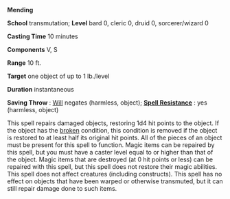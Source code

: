  **Mending**

**School** transmutation; **Level** bard 0, cleric 0, druid 0, sorcerer/wizard 0

**Casting Time** 10 minutes

**Components** V, S

**Range** 10 ft.

**Target** one object of up to 1 lb./level

**Duration** instantaneous

**Saving Throw** : [Will](../combat#_will) negates (harmless, object); **[Spell Resistance](../glossary#_spell-resistance)** : yes (harmless, object)

This spell repairs damaged objects, restoring 1d4 hit points to the object. If the object has the [broken](../glossary#_broken) condition, this condition is removed if the object is restored to at least half its original hit points. All of the pieces of an object must be present for this spell to function. Magic items can be repaired by this spell, but you must have a caster level equal to or higher than that of the object. Magic items that are destroyed (at 0 hit points or less) can be repaired with this spell, but this spell does not restore their magic abilities. This spell does not affect creatures (including constructs). This spell has no effect on objects that have been warped or otherwise transmuted, but it can still repair damage done to such items.

